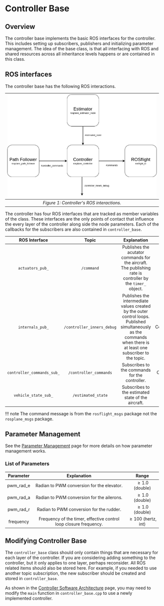 # Controller Base

## Overview

The controller base implements the basic ROS interfaces for the controller.
This includes setting up subscribers, publishers and initializing parameter management.
The idea of the base class, is that all interfacing with ROS and shared resources across all inheritance levels happens or are contained in this class.

## ROS interfaces

The controller base has the following ROS interactions.

| ![Diagram of Controller ROS Interactions](../../../assets/controller_assets/Controller_ROS.png "Controller ROS Interactions") |
|:--:|
|*Figure 1: Controller's ROS interactions.*|

The controller has four ROS interfaces that are tracked as member variables of the class.
These interfaces are the only points of contact that influence the every layer of the controller along side the node parameters.
Each of the callbacks for the subscribers are also contained in `controller_base`.

| ROS Interface | Topic | Explanation | Message Type |
|:------:|:-------:| :---: | :---: |
| <div style="white-space: nowrap;">`actuators_pub_`<div> | `/command` | Publishes the acutator commands for the aircraft. The publishing rate is controller by the `timer_` object. | Command.msg |
| <div style="white-space: nowrap;">`internals_pub_`<div> | `/controller_inners_debug` | Publishes the intermediate values created by the outer control loops. Published simultaneously as the commands when there is at least one subscriber to the topic. | ControllerInnersDebug.msg |
| <div style="white-space: nowrap;">`controller_commands_sub_`<div> | `/controller_commands` | Subscribes to the commands for the controller. | ControllerCommands.msg |
| <div style="white-space: nowrap;">`vehicle_state_sub_`<div> | `/estimated_state` | Subscribes to the estimated state of the aircraft. | State.msg |

!!! note 
    The command message is from the `rosflight_msgs` package not the `rosplane_msgs` package.

## Parameter Management

See the [Parameter Management](../parameter-management.md) page for more details on how parameter management works.

### List of Parameters

| Parameter | Explanation | Range |
|:--:|:--:|:--:|
| pwm_rad_e | Radian to PWM conversion for the elevator. | $\geq 1.0$ (double) |
| pwm_rad_a | Radian to PWM conversion for the ailerons. | $\geq 1.0$ (double) |
| pwm_rad_r | Radian to PWM conversion for the rudder. | $\geq 1.0$ (double) |
| frequency | Frequency of the timer, effective control loop closure frequency. | $\geq 100$ (hertz, int) |

## Modifying Controller Base

The `controller_base` class should only contain things that are necessary for each layer of the controller.
If you are considering adding something to the controller, but it only applies to one layer, perhaps reconsider.
All ROS related items should also be stored here.
For example, if you needed to use another topic subscription, the new subscriber should be created and stored in `controller_base`.

As shown in the [Controller Software Architecture](./controller-software-architecture.md) page, you may need to modify the `main` function in `controller_base.cpp` to use a newly implemented controller.


